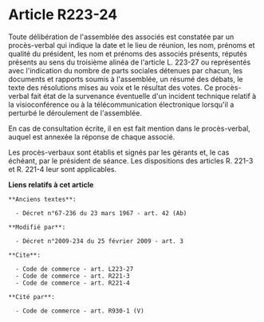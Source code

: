 # Article R223-24

Toute délibération de l'assemblée des associés est constatée par un procès-verbal qui indique la date et le lieu de réunion,
les nom, prénoms et qualité du président, les nom et prénoms des associés présents, réputés présents au sens du troisième
alinéa de l'article L. 223-27 ou représentés avec l'indication du nombre de parts sociales détenues par chacun, les documents
et rapports soumis à l'assemblée, un résumé des débats, le texte des résolutions mises au voix et le résultat des votes. Ce
procès-verbal fait état de la survenance éventuelle d'un incident technique relatif à la visioconférence ou à la
télécommunication électronique lorsqu'il a perturbé le déroulement de l'assemblée. 

En cas de consultation écrite, il en est fait mention dans le procès-verbal, auquel est annexée la réponse de chaque
associé. 

Les procès-verbaux sont établis et signés par les gérants et, le cas échéant, par le président de séance. Les dispositions
des articles R. 221-3 et R. 221-4 leur sont applicables.

**Liens relatifs à cet article**

	**Anciens textes**:

	  - Décret n°67-236 du 23 mars 1967 - art. 42 (Ab)

	**Modifié par**:

	  - Décret n°2009-234 du 25 février 2009 - art. 3

	**Cite**:

	  - Code de commerce - art. L223-27
	  - Code de commerce - art. R221-3
	  - Code de commerce - art. R221-4

	**Cité par**:

	  - Code de commerce - art. R930-1 (V)
